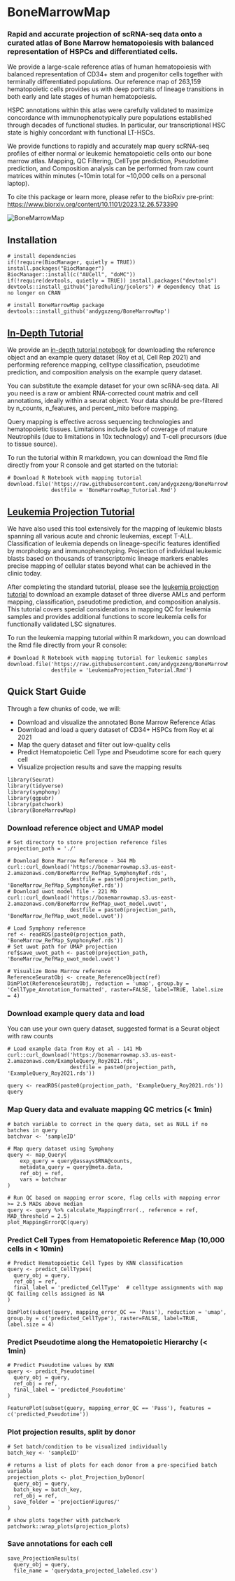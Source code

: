 # BoneMarrowMap

### Rapid and accurate projection of scRNA-seq data onto a curated atlas of Bone Marrow hematopoiesis with balanced representation of HSPCs and differentiated cells.

We provide a large-scale reference atlas of human hematopoiesis with balanced representation of CD34+ stem and progenitor cells together with terminally differentiated populations.
Our reference map of 263,159 hematopoietic cells provides us with deep portraits of lineage transitions in both early and late stages of human hematopoiesis. 

HSPC annotations within this atlas were carefully validated to maximize concordance with immunophenotypically pure populations
established through decades of functional studies. In particular, our transcriptional HSC state is highly concordant with functional LT-HSCs.

We provide functions to rapidly and accurately map query scRNA-seq profiles of either normal or leukemic hematopoietic cells onto our bone marrow atlas. 
Mapping, QC Filtering, CellType prediction, Pseudotime prediction, and Composition analysis can be performed from raw count matrices within minutes
(~10min total for ~10,000 cells on a personal laptop).

To cite this package or learn more, please refer to the bioRxiv pre-print: https://www.biorxiv.org/content/10.1101/2023.12.26.573390

![BoneMarrowMap](https://raw.githubusercontent.com/andygxzeng/BoneMarrowMap_Extras/main/BoneMarrow_ReferenceMap.png)


## Installation

```
# install dependencies
if(!require(BiocManager, quietly = TRUE)) install.packages("BiocManager")
BiocManager::install(c("AUCell", "doMC"))
if(!require(devtools, quietly = TRUE)) install.packages("devtools")
devtools::install_github("jaredhuling/jcolors") # dependency that is no longer on CRAN

# install BoneMarrowMap package
devtools::install_github('andygxzeng/BoneMarrowMap')
```

## [In-Depth Tutorial](https://htmlpreview.github.io/?https://github.com/andygxzeng/BoneMarrowMap_Extras/blob/main/BoneMarrowMap_Tutorial.nb.html)

We provide an [in-depth tutorial notebook](https://htmlpreview.github.io/?https://github.com/andygxzeng/BoneMarrowMap_Extras/blob/main/BoneMarrowMap_Tutorial.nb.html) for downloading the reference object and an example query dataset (Roy et al, Cell Rep 2021) and performing reference mapping, celltype classification, pseudotime prediction, and composition analysis on the example query dataset.

You can substitute the example dataset for your own scRNA-seq data. All you need is a raw or ambient RNA-corrected count matrix and cell annotations, ideally within a seurat object. Your data should be pre-filtered by n_counts, n_features, and percent_mito before mapping.

Query mapping is effective across sequencing technologies and hematopoietic tissues. Limitations include lack of coverage of mature Neutrophils (due to limitations in 10x technology) and T-cell precursors (due to tissue source).

To run the tutorial within R markdown, you can download the Rmd file directly from your R console and get started on the tutorial:
```
# Download R Notebook with mapping tutorial 
download.file('https://raw.githubusercontent.com/andygxzeng/BoneMarrowMap_Extras/main/BoneMarrowMap_Tutorial.Rmd', 
              destfile = 'BoneMarrowMap_Tutorial.Rmd')
```

## [Leukemia Projection Tutorial](https://htmlpreview.github.io/?https://github.com/andygxzeng/BoneMarrowMap_Extras/blob/main/LeukemiaProjection_Tutorial.nb.html)

We have also used this tool extensively for the mapping of leukemic blasts spanning all various acute and chronic leukemias, except T-ALL. Classification of leukemia depends on  lineage-specific features identified by morphology and immunophenotyping. Projection of individual leukemic blasts based on thousands of transcriptomic lineage markers enables precise mapping of cellular states beyond what can be achieved in the clinic today. 

After completing the standard tutorial, please see the [leukemia projection tutorial](https://htmlpreview.github.io/?https://github.com/andygxzeng/BoneMarrowMap_Extras/blob/main/LeukemiaProjection_Tutorial.nb.html) to download an example dataset of three diverse AMLs and perform mapping, classification, pseudotime prediction, and composition analysis. This tutorial covers special considerations in mapping QC for leukemia samples and provides additional functions to score leukemia cells for functionally validated LSC signatures. 

To run the leukemia mapping tutorial within R markdown, you can download the Rmd file directly from your R console:
```
# Download R Notebook with mapping tutorial for leukemic samples
download.file('https://raw.githubusercontent.com/andygxzeng/BoneMarrowMap_Extras/main/LeukemiaProjection_Tutorial.Rmd', 
              destfile = 'LeukemiaProjection_Tutorial.Rmd')
```


## Quick Start Guide

Through a few chunks of code, we will: 
  - Download and visualize the annotated Bone Marrow Reference Atlas
  - Download and load a query dataset of CD34+ HSPCs from Roy et al 2021
  - Map the query dataset and filter out low-quality cells 
  - Predict Hematopoietic Cell Type and Pseudotime score for each query cell
  - Visualize projection results and save the mapping results 
  
```
library(Seurat)
library(tidyverse)
library(symphony)
library(ggpubr)
library(patchwork)
library(BoneMarrowMap)
```

### Download reference object and UMAP model 

```
# Set directory to store projection reference files
projection_path = './'

# Download Bone Marrow Reference - 344 Mb
curl::curl_download('https://bonemarrowmap.s3.us-east-2.amazonaws.com/BoneMarrow_RefMap_SymphonyRef.rds', 
                    destfile = paste0(projection_path, 'BoneMarrow_RefMap_SymphonyRef.rds'))
# Download uwot model file - 221 Mb
curl::curl_download('https://bonemarrowmap.s3.us-east-2.amazonaws.com/BoneMarrow_RefMap_uwot_model.uwot', 
                    destfile = paste0(projection_path, 'BoneMarrow_RefMap_uwot_model.uwot'))

# Load Symphony reference
ref <- readRDS(paste0(projection_path, 'BoneMarrow_RefMap_SymphonyRef.rds'))
# Set uwot path for UMAP projection
ref$save_uwot_path <- paste0(projection_path, 'BoneMarrow_RefMap_uwot_model.uwot')

# Visualize Bone Marrow reference
ReferenceSeuratObj <- create_ReferenceObject(ref)
DimPlot(ReferenceSeuratObj, reduction = 'umap', group.by = 'CellType_Annotation_formatted', raster=FALSE, label=TRUE, label.size = 4)
```

### Download example query data and load 
You can use your own query dataset, suggested format is a Seurat object with raw counts
```
# Load example data from Roy et al - 141 Mb
curl::curl_download('https://bonemarrowmap.s3.us-east-2.amazonaws.com/ExampleQuery_Roy2021.rds',
                    destfile = paste0(projection_path, 'ExampleQuery_Roy2021.rds'))

query <- readRDS(paste0(projection_path, 'ExampleQuery_Roy2021.rds'))
query
```

### Map Query data and evaluate mapping QC metrics (< 1min)
```
# batch variable to correct in the query data, set as NULL if no batches in query
batchvar <- 'sampleID'

# Map query dataset using Symphony 
query <- map_Query(
    exp_query = query@assays$RNA@counts, 
    metadata_query = query@meta.data,
    ref_obj = ref,
    vars = batchvar
)

# Run QC based on mapping error score, flag cells with mapping error >= 2.5 MADs above median
query <- query %>% calculate_MappingError(., reference = ref, MAD_threshold = 2.5) 
plot_MappingErrorQC(query)
```

### Predict Cell Types from Hematopoietic Reference Map (10,000 cells in < 10min)
```
# Predict Hematopoietic Cell Types by KNN classification
query <- predict_CellTypes(
  query_obj = query, 
  ref_obj = ref, 
  final_label = 'predicted_CellType'  # celltype assignments with map QC failing cells assigned as NA
) 

DimPlot(subset(query, mapping_error_QC == 'Pass'), reduction = 'umap', group.by = c('predicted_CellType'), raster=FALSE, label=TRUE, label.size = 4)
```

### Predict Pseudotime along the Hematopoietic Hierarchy (< 1min)
```
# Predict Pseudotime values by KNN
query <- predict_Pseudotime(
  query_obj = query, 
  ref_obj = ref, 
  final_label = 'predicted_Pseudotime'
)

FeaturePlot(subset(query, mapping_error_QC == 'Pass'), features = c('predicted_Pseudotime'))
```

### Plot projection results, split by donor 
````
# Set batch/condition to be visualized individually
batch_key <- 'sampleID'

# returns a list of plots for each donor from a pre-specified batch variable
projection_plots <- plot_Projection_byDonor(
  query_obj = query, 
  batch_key = batch_key, 
  ref_obj = ref, 
  save_folder = 'projectionFigures/'
)

# show plots together with patchwork
patchwork::wrap_plots(projection_plots)
````

### Save annotations for each cell
```
save_ProjectionResults(
  query_obj = query, 
  file_name = 'querydata_projected_labeled.csv')
```


